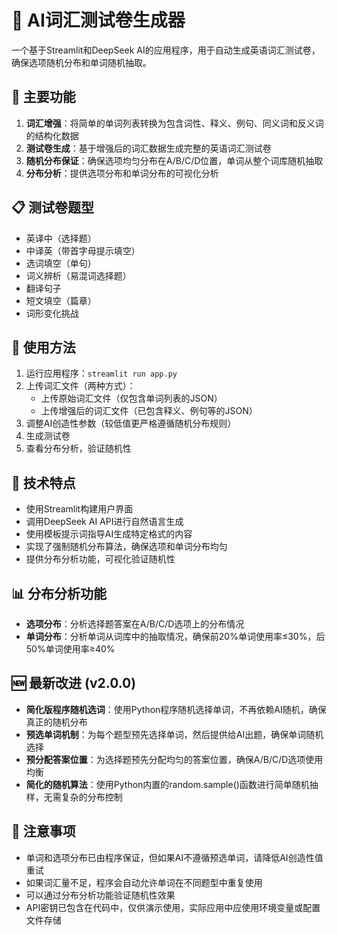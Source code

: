 # 📘 AI词汇测试卷生成器

一个基于Streamlit和DeepSeek AI的应用程序，用于自动生成英语词汇测试卷，确保选项随机分布和单词随机抽取。

## 🌟 主要功能

1. **词汇增强**：将简单的单词列表转换为包含词性、释义、例句、同义词和反义词的结构化数据
2. **测试卷生成**：基于增强后的词汇数据生成完整的英语词汇测试卷
3. **随机分布保证**：确保选项均匀分布在A/B/C/D位置，单词从整个词库随机抽取
4. **分布分析**：提供选项分布和单词分布的可视化分析

## 📋 测试卷题型

- 英译中（选择题）
- 中译英（带首字母提示填空）
- 选词填空（单句）
- 词义辨析（易混词选择题）
- 翻译句子
- 短文填空（篇章）
- 词形变化挑战

## 🚀 使用方法

1. 运行应用程序：`streamlit run app.py`
2. 上传词汇文件（两种方式）：
   - 上传原始词汇文件（仅包含单词列表的JSON）
   - 上传增强后的词汇文件（已包含释义、例句等的JSON）
3. 调整AI创造性参数（较低值更严格遵循随机分布规则）
4. 生成测试卷
5. 查看分布分析，验证随机性

## 🔧 技术特点

- 使用Streamlit构建用户界面
- 调用DeepSeek AI API进行自然语言生成
- 使用模板提示词指导AI生成特定格式的内容
- 实现了强制随机分布算法，确保选项和单词分布均匀
- 提供分布分析功能，可视化验证随机性

## 📊 分布分析功能

- **选项分布**：分析选择题答案在A/B/C/D选项上的分布情况
- **单词分布**：分析单词从词库中的抽取情况，确保前20%单词使用率≤30%，后50%单词使用率≥40%

## 🆕 最新改进 (v2.0.0)

- **简化版程序随机选词**：使用Python程序随机选择单词，不再依赖AI随机，确保真正的随机分布
- **预选单词机制**：为每个题型预先选择单词，然后提供给AI出题，确保单词随机选择
- **预分配答案位置**：为选择题预先分配均匀的答案位置，确保A/B/C/D选项使用均衡
- **简化的随机算法**：使用Python内置的random.sample()函数进行简单随机抽样，无需复杂的分布控制

## 📝 注意事项

- 单词和选项分布已由程序保证，但如果AI不遵循预选单词，请降低AI创造性值重试
- 如果词汇量不足，程序会自动允许单词在不同题型中重复使用
- 可以通过分布分析功能验证随机性效果
- API密钥已包含在代码中，仅供演示使用，实际应用中应使用环境变量或配置文件存储